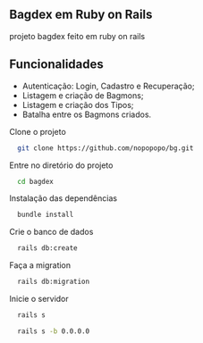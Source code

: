 ## Bagdex em Ruby on Rails

projeto bagdex feito em ruby on rails





## Funcionalidades

- Autenticação: Login, Cadastro e Recuperação;
- Listagem e criação de Bagmons;
- Listagem e criação dos Tipos;
- Batalha entre os Bagmons criados.


Clone o projeto

```bash
  git clone https://github.com/nopopopo/bg.git
```

Entre no diretório do projeto

```bash
  cd bagdex
```

Instalação das dependências

```bash
  bundle install
```

Crie o banco de dados

```bash
  rails db:create
```

Faça a migration

```bash
  rails db:migration
```

Inicie o servidor

```bash
  rails s
``` 
```bash
  rails s -b 0.0.0.0
```

